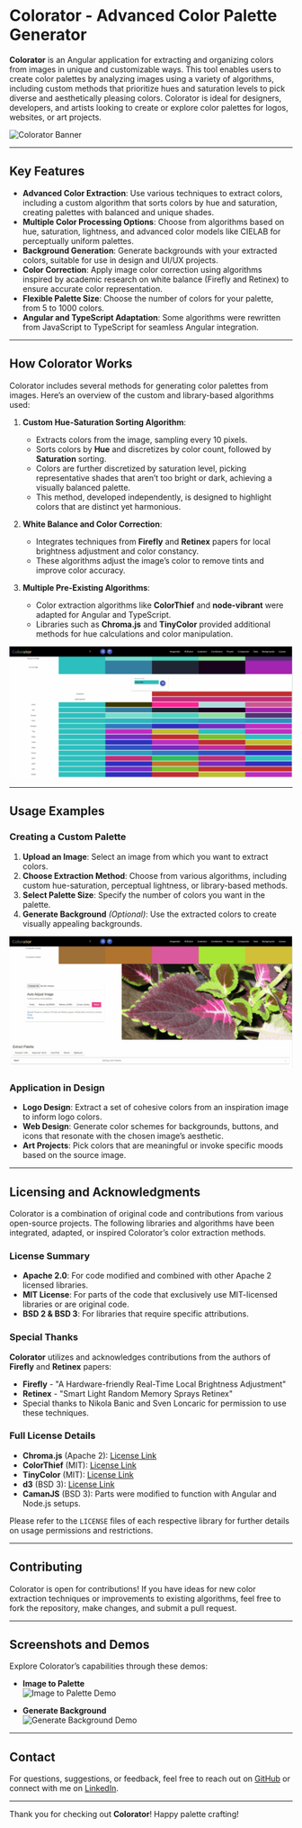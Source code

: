 # Colorator - Advanced Color Palette Generator

**Colorator** is an Angular application for extracting and organizing colors from images in unique and customizable ways. This tool enables users to create color palettes by analyzing images using a variety of algorithms, including custom methods that prioritize hues and saturation levels to pick diverse and aesthetically pleasing colors. Colorator is ideal for designers, developers, and artists looking to create or explore color palettes for logos, websites, or art projects.

![Colorator Banner](readme-resources/colorator-image-to-palette.gif)

---

## Key Features

- **Advanced Color Extraction**: Use various techniques to extract colors, including a custom algorithm that sorts colors by hue and saturation, creating palettes with balanced and unique shades.
- **Multiple Color Processing Options**: Choose from algorithms based on hue, saturation, lightness, and advanced color models like CIELAB for perceptually uniform palettes.
- **Background Generation**: Generate backgrounds with your extracted colors, suitable for use in design and UI/UX projects.
- **Color Correction**: Apply image color correction using algorithms inspired by academic research on white balance (Firefly and Retinex) to ensure accurate color representation.
- **Flexible Palette Size**: Choose the number of colors for your palette, from 5 to 1000 colors.
- **Angular and TypeScript Adaptation**: Some algorithms were rewritten from JavaScript to TypeScript for seamless Angular integration.

---

## How Colorator Works

Colorator includes several methods for generating color palettes from images. Here’s an overview of the custom and library-based algorithms used:

1. **Custom Hue-Saturation Sorting Algorithm**:

   - Extracts colors from the image, sampling every 10 pixels.
   - Sorts colors by **Hue** and discretizes by color count, followed by **Saturation** sorting.
   - Colors are further discretized by saturation level, picking representative shades that aren’t too bright or dark, achieving a visually balanced palette.
   - This method, developed independently, is designed to highlight colors that are distinct yet harmonious.

2. **White Balance and Color Correction**:

   - Integrates techniques from **Firefly** and **Retinex** papers for local brightness adjustment and color constancy.
   - These algorithms adjust the image’s color to remove tints and improve color accuracy.

3. **Multiple Pre-Existing Algorithms**:
   - Color extraction algorithms like **ColorThief** and **node-vibrant** were adapted for Angular and TypeScript.
   - Libraries such as **Chroma.js** and **TinyColor** provided additional methods for hue calculations and color manipulation.

![Color Extraction Example](readme-resources/colorator-scale-to-palette.gif)

---

## Usage Examples

### Creating a Custom Palette

1. **Upload an Image**: Select an image from which you want to extract colors.
2. **Choose Extraction Method**: Choose from various algorithms, including custom hue-saturation, perceptual lightness, or library-based methods.
3. **Select Palette Size**: Specify the number of colors you want in the palette.
4. **Generate Background** _(Optional)_: Use the extracted colors to create visually appealing backgrounds.

![Custom Palette Creation](readme-resources/colorator-compare-color-order.gif)

### Application in Design

- **Logo Design**: Extract a set of cohesive colors from an inspiration image to inform logo colors.
- **Web Design**: Generate color schemes for backgrounds, buttons, and icons that resonate with the chosen image’s aesthetic.
- **Art Projects**: Pick colors that are meaningful or invoke specific moods based on the source image.

---

## Licensing and Acknowledgments

Colorator is a combination of original code and contributions from various open-source projects. The following libraries and algorithms have been integrated, adapted, or inspired Colorator’s color extraction methods.

### License Summary

- **Apache 2.0**: For code modified and combined with other Apache 2 licensed libraries.
- **MIT License**: For parts of the code that exclusively use MIT-licensed libraries or are original code.
- **BSD 2 & BSD 3**: For libraries that require specific attributions.

### Special Thanks

**Colorator** utilizes and acknowledges contributions from the authors of **Firefly** and **Retinex** papers:

- **Firefly** - "A Hardware-friendly Real-Time Local Brightness Adjustment"
- **Retinex** - "Smart Light Random Memory Sprays Retinex"
- Special thanks to Nikola Banic and Sven Loncaric for permission to use these techniques.

### Full License Details

- **Chroma.js** (Apache 2): [License Link](https://github.com/gka/chroma.js/blob/master/LICENSE)
- **ColorThief** (MIT): [License Link](https://github.com/lokesh/color-thief/blob/master/LICENSE)
- **TinyColor** (MIT): [License Link](https://github.com/bgrins/TinyColor/blob/master/LICENSE)
- **d3** (BSD 3): [License Link](https://github.com/d3/d3/blob/master/LICENSE)
- **CamanJS** (BSD 3): Parts were modified to function with Angular and Node.js setups.

Please refer to the `LICENSE` files of each respective library for further details on usage permissions and restrictions.

---

## Contributing

Colorator is open for contributions! If you have ideas for new color extraction techniques or improvements to existing algorithms, feel free to fork the repository, make changes, and submit a pull request.

---

## Screenshots and Demos

Explore Colorator’s capabilities through these demos:

- **Image to Palette**  
  ![Image to Palette Demo](readme-resources/colorator-image-to-palette.gif)

- **Generate Background**  
  ![Generate Background Demo](readme-resources/colorator-generate-background.gif)

---

## Contact

For questions, suggestions, or feedback, feel free to reach out on [GitHub](https://github.com/k-gintaras) or connect with me on [LinkedIn](#).

---

Thank you for checking out **Colorator**! Happy palette crafting!
